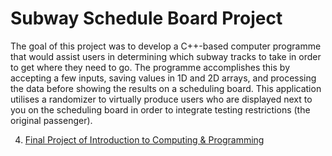 # Subway Schedule Board Project
The goal of this project was to develop a C++-based computer programme that would assist users in determining which subway tracks to take in order to get where they need to go. The programme accomplishes this by accepting a few inputs, saving values in 1D and 2D arrays, and processing the data before showing the results on a scheduling board. This application utilises a randomizer to virtually produce users who are displayed next to you on the scheduling board in order to integrate testing restrictions (the original passenger). 

4. [Final Project of Introduction to Computing & Programming](https://replit.com/@AliAbbas69/Subway-Schedule-Board)

